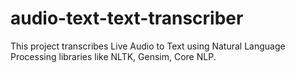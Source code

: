 # audio-text-text-transcriber
This project transcribes Live Audio to Text using Natural Language Processing libraries like NLTK, Gensim, Core NLP.
